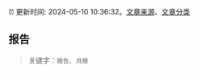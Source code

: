 :alarm_clock: 更新时间: 2024-05-10 10:36:32。[文章来源](/README.md)、[文章分类](/TAGS.md)

## 报告


> 关键字：`报告`、`月报`




